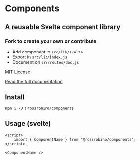 # Components

## A reusable Svelte component library

### Fork to create your own or contribute

- Add component to `src/lib/svelte`
- Export in `src/lib/index.js`
- Document on `src/routes/doc.js`

MIT License

[Read the full documentation](https://components.robino.dev)

## Install

`npm i -D @rossrobino/components`

## Usage (svelte)

```svelte
<script>
    import { ComponentName } from "@rossrobino/components";
</script>

<ComponentName />
```
